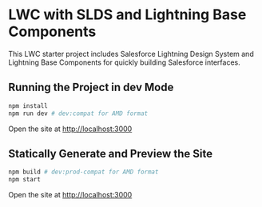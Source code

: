 # LWC with SLDS and Lightning Base Components

This LWC starter project includes Salesforce Lightning Design System and Lightning Base Components for quickly building Salesforce interfaces.

## Running the Project in dev Mode

```bash
npm install
npm run dev # dev:compat for AMD format
```

Open the site at [http://localhost:3000](http://localhost:3000)

## Statically Generate and Preview the Site

```bash
npm build # dev:prod-compat for AMD format
npm start
```

Open the site at [http://localhost:3000](http://localhost:3000)
